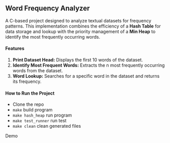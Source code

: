 ## Word Frequency Analyzer

A C-based project designed to analyze textual datasets for frequency patterns. This implementation combines the efficiency of a **Hash Table** for data storage and lookup with the priority management of a **Min Heap** to identify the most frequently occurring words.

#### Features
1. **Print Dataset Head:** Displays the first 10 words of the dataset.
2. **Identify Most Frequent Words:** Extracts the n most frequently occurring words from the dataset.
3. **Word Lookup:** Searches for a specific word in the dataset and returns its frequency.

#### How to Run the Project
- Clone the repo
- `make` build program
- `make hash_heap` run program
- `make test_runner` run test
- `make clean` clean generated files

Demo
